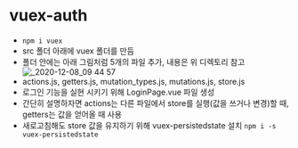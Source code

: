 # vuex-auth  
- `npm i vuex`
- src 폴더 아래에 vuex 폴더를 만듬
- 폴더 안에는 아래 그림처럼 5개의 파일 추가, 내용은 위 디렉토리 참고  
![_2020-12-08_09 44 57](https://user-images.githubusercontent.com/46176241/102280644-e4a77980-3f70-11eb-9727-0e7786792468.png)  
- actions.js, getters.js, mutation_types.js, mutations.js, store.js
- 로그인 기능을 실현 시키기 위해 LoginPage.vue 파일 생성  
- 간단히 설명하자면 actions는 다른 파일에서 store를 실행(값을 쓰거나 변경)할 때, getters는 값을 얻어올 때 사용
- 새로고침해도 store 값을 유지하기 위해 vuex-persistedstate 설치 `npm i -s vuex-persistedstate`
